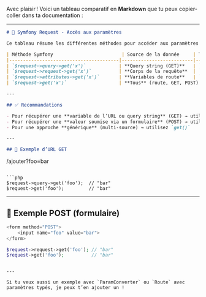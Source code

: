 Avec plaisir ! Voici un tableau comparatif en **Markdown** que tu peux copier-coller dans ta documentation :

---

```markdown
# 📘 Symfony Request - Accès aux paramètres

Ce tableau résume les différentes méthodes pour accéder aux paramètres d'une requête HTTP dans un contrôleur Symfony.

| Méthode Symfony                         | Source de la donnée     | Type de requête concerné | Exemple d'usage                           |
|----------------------------------------|--------------------------|---------------------------|--------------------------------------------|
| `$request->query->get('x')`            | **Query string (GET)**   | `GET`                     | `/url?x=123`                               |
| `$request->request->get('x')`          | **Corps de la requête**  | `POST`                    | Formulaire soumis en `POST`                |
| `$request->attributes->get('x')`       | **Variables de route**   | `GET` ou `POST`           | `/route/{x}` dans l’annotation de route    |
| `$request->get('x')`                   | **Tous** (route, GET, POST) | `GET` et `POST`       | Recommandé si on veut couvrir tous les cas |

---

## ✅ Recommandations

- Pour récupérer une **variable de l’URL ou query string** (GET) → utilisez `query->get()`
- Pour récupérer une **valeur soumise via un formulaire** (POST) → utilisez `request->get()`
- Pour une approche **générique** (multi-source) → utilisez `get()`

---

## 🧪 Exemple d’URL GET

```

/ajouter?foo=bar

````

```php
$request->query->get('foo');  // "bar"
$request->get('foo');         // "bar"
````

---

## 🧪 Exemple POST (formulaire)

```php
<form method="POST">
    <input name="foo" value="bar">
</form>
```

```php
$request->request->get('foo'); // "bar"
$request->get('foo');          // "bar"
```

```

---

Si tu veux aussi un exemple avec `ParamConverter` ou `Route` avec paramètres typés, je peux t’en ajouter un !
```
